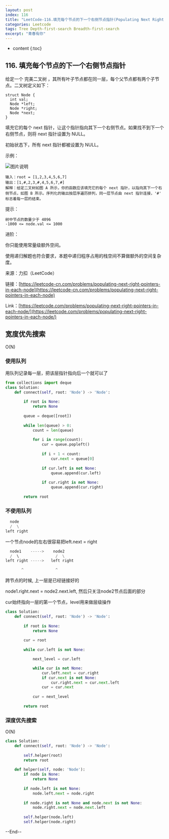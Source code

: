 ```yaml
---
layout: post
index: 116
title: "LeetCode-116.填充每个节点的下一个右侧节点指针(Populating Next Right Pointers in Each Node)"
categories: Leetcode
tags: Tree Depth-first-search Breadth-first-search
excerpt: "青春有你"
---
```


* content
{:toc}

## 116. 填充每个节点的下一个右侧节点指针

给定一个 完美二叉树 ，其所有叶子节点都在同一层，每个父节点都有两个子节点。二叉树定义如下：

```
struct Node {
  int val;
  Node *left;
  Node *right;
  Node *next;
}
```

填充它的每个 next 指针，让这个指针指向其下一个右侧节点。如果找不到下一个右侧节点，则将 next 指针设置为 NULL。

初始状态下，所有 next 指针都被设置为 NULL。

示例：

![图片说明](https://geemaple.github.io/images/leetcode-algorithm-116.jpg)

```
输入：root = [1,2,3,4,5,6,7]
输出：[1,#,2,3,#,4,5,6,7,#]
解释：给定二叉树如图 A 所示，你的函数应该填充它的每个 next 指针，以指向其下一个右侧节点，如图 B 所示。序列化的输出按层序遍历排列，同一层节点由 next 指针连接，'#' 标志着每一层的结束。
```

提示：

```
树中节点的数量少于 4096
-1000 <= node.val <= 1000
```

进阶：

你只能使用常量级额外空间。

使用递归解题也符合要求，本题中递归程序占用的栈空间不算做额外的空间复杂度。

来源：力扣（LeetCode）

链接：[https://leetcode-cn.com/problems/populating-next-right-pointers-in-each-node](https://leetcode-cn.com/problems/populating-next-right-pointers-in-each-node)

Link：[https://leetcode.com/problems/populating-next-right-pointers-in-each-node/](https://leetcode.com/problems/populating-next-right-pointers-in-each-node/)

## 宽度优先搜索

O(N)

### 使用队列

用队列记录每一层，把该层指针指向后一个就可以了

```python
from collections import deque
class Solution:
    def connect(self, root: 'Node') -> 'Node':
        
        if root is None:
            return None
        
        queue = deque([root])
        
        while len(queue) > 0:
            count = len(queue)
            
            for i in range(count):
                cur = queue.popleft()
                
                if i + 1 < count:
                    cur.next = queue[0]
                    
                if cur.left is not None:
                    queue.append(cur.left)
                    
                if cur.right is not None:
                    queue.append(cur.right)
                    
        return root
```

### 不使用队列

```python
  node
  /  \
left right
```

一个节点node的左右很容易把left.next = right

```python
  node1    ----->    node2
  /  \                /  \
left right ----->   left right

       ^              ^
```

跨节点的时候, 上一层是已经链接好的

node1.right.next = node2.next.left, 然后只关注node2节点后面的部分

cur始终指向一层的第一个节点，level用来做层级操作

```python
class Solution:
    def connect(self, root: 'Node') -> 'Node':
        
        if root is None:
            return None
        
        cur = root
        
        while cur.left is not None:

            next_level = cur.left

            while cur is not None:
                cur.left.next = cur.right
                if cur.next is not None:
                    cur.right.next = cur.next.left
                cur = cur.next
                
            cur = next_level
            
        return root
```

### 深度优先搜索

O(N)

```python
class Solution:
    def connect(self, root: 'Node') -> 'Node':
        
        self.helper(root)
        return root
        
    def helper(self, node: 'Node'):
        if node is None:
            return None
        
        if node.left is not None:
            node.left.next = node.right
        
        if node.right is not None and node.next is not None:
            node.right.next = node.next.left
            
        self.helper(node.left)
        self.helper(node.right)
```

--End--


